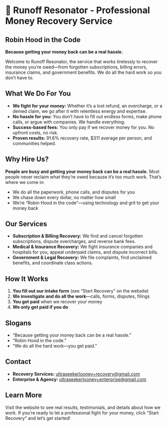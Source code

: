 
# 🤖 Runoff Resonator - Professional Money Recovery Service

## Robin Hood in the Code

**Because getting your money back can be a real hassle.**

Welcome to Runoff Resonator, the service that works tirelessly to recover the money you’re owed—from forgotten subscriptions, billing errors, insurance claims, and government benefits. We do all the hard work so you don’t have to.

## What We Do For You

- **We fight for your money:** Whether it’s a lost refund, an overcharge, or a denied claim, we go after it with relentless energy and expertise.
- **No hassle for you:** You don’t have to fill out endless forms, make phone calls, or argue with companies. We handle everything.
- **Success-based fees:** You only pay if we recover money for you. No upfront costs, no risk.
- **Proven results:** 91.6% recovery rate, $311 average per person, and communities helped.

## Why Hire Us?

**People are busy and getting your money back can be a real hassle.** Most people never reclaim what they’re owed because it’s too much work. That’s where we come in:

- We do all the paperwork, phone calls, and disputes for you
- We chase down every dollar, no matter how small
- We’re “Robin Hood in the code”—using technology and grit to get your money back

## Our Services

- **Subscription & Billing Recovery:** We find and cancel forgotten subscriptions, dispute overcharges, and reverse bank fees.
- **Medical & Insurance Recovery:** We fight insurance companies and hospitals for you, appeal underpaid claims, and dispute incorrect bills.
- **Government & Legal Recovery:** We file complaints, find unclaimed benefits, and coordinate class actions.

## How It Works

1. **You fill out our intake form** (see “Start Recovery” on the website)
2. **We investigate and do all the work**—calls, forms, disputes, filings
3. **You get paid** when we recover your money
4. **We only get paid if you do**

## Slogans

- “Because getting your money back can be a real hassle.”
- “Robin Hood in the code.”
- “We do all the hard work—you get paid.”

## Contact

- **Recovery Services:** ultraseekerlooney+recovery@gmail.com
- **Enterprise & Agency:** ultraseekerlooney+enterprise@gmail.com

## Learn More

Visit the website to see real results, testimonials, and details about how we work. If you’re ready to let a professional fight for your money, click “Start Recovery” and let’s get started!